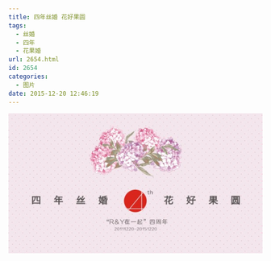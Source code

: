 ```yaml
---
title: 四年丝婚 花好果圆
tags:
  - 丝婚
  - 四年
  - 花果婚
url: 2654.html
id: 2654
categories:
  - 图片
date: 2015-12-20 12:46:19
---
```


[![四年丝婚-花好果圆](/images/uploads/2016/03/四年丝婚-花好果圆.jpg)](/images/uploads/2016/03/四年丝婚-花好果圆.jpg)